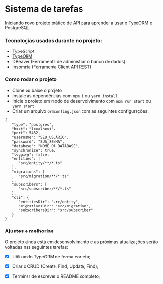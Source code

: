 # Sistema de tarefas 

Iniciando novo projeto prático de API para aprender a usar o TypeORM e PostgreSQL.

### Tecnologias usados durante no projeto:
 - TypeScript
 - [TypeORM](https://github.com/typeorm/typeorm)
 - DBeaver (Ferramenta de administrar o banco de dados) 
 - Insomnia (Ferramenta Client API REST)

### Como rodar o projeto
* Clone ou baixe o projeto
* Instale as dependências com `npm i` ou `yarn install`
* Inicie o projeto em modo de desenvolvimento com `npm run start` ou `yarn start`
* Criar um arquivo `ormconfing.json` com as seguintes configurações:
```
{
   "type": "postgres",
   "host": "localhost",
   "port": 5432,
   "username": "SEU_USUÁRIO",
   "password": "SUA_SENHA",
   "database": "NOME_DA_DATABASE",
   "synchronize": true,
   "logging": false,
   "entities": [
      "src/entity/**/*.ts"
   ],
   "migrations": [
      "src/migration/**/*.ts"
   ],
   "subscribers": [
      "src/subscriber/**/*.ts"
   ],
   "cli": {
      "entitiesDir": "src/entity",
      "migrationsDir": "src/migration",
      "subscribersDir": "src/subscriber"
   }
}
```

### Ajustes e melhorias

O projeto ainda está em desenvolvimento e as próximas atualizações serão voltadas nas seguintes tarefas:

- [x] Utilizando TypeORM de forma correta;
- [x] Criar o CRUD (Create, Find, Update, Find);
- [x] Terminar de escrever o README completo;

